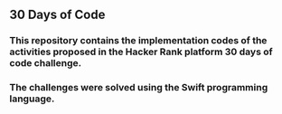 ## 30 Days of Code

### This repository contains the implementation codes of the activities proposed in the Hacker Rank platform 30 days of code challenge.

### The challenges were solved using the Swift programming language.
